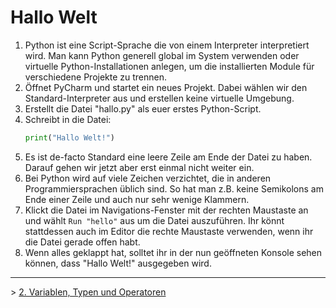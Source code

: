 # Hallo Welt

1. Python ist eine Script-Sprache die von einem Interpreter interpretiert wird. Man kann Python generell global im System verwenden oder virtuelle Python-Installationen anlegen, um die installierten Module für verschiedene Projekte zu trennen.
1. Öffnet PyCharm und startet ein neues Projekt. Dabei wählen wir den Standard-Interpreter aus und erstellen keine virtuelle Umgebung. 
1. Erstellt die Datei "hallo.py" als euer erstes Python-Script.
1. Schreibt in die Datei:
   ```python
   print("Hallo Welt!")

   ```
1. Es ist de-facto Standard eine leere Zeile am Ende der Datei zu haben. Darauf gehen wir jetzt aber erst einmal nicht weiter ein. 
1. Bei Python wird auf viele Zeichen verzichtet, die in anderen Programmiersprachen üblich sind. So hat man z.B. keine Semikolons am Ende einer Zeile und auch nur sehr wenige Klammern.
1. Klickt die Datei im Navigations-Fenster mit der rechten Maustaste an und wählt `Run "hello"` aus um die Datei auszuführen. Ihr könnt stattdessen auch im Editor die rechte Maustaste verwenden, wenn ihr die Datei gerade offen habt.
1. Wenn alles geklappt hat, solltet ihr in der nun geöffneten Konsole sehen können, dass "Hallo Welt!" ausgegeben wird.

---

&gt; [2. Variablen, Typen und Operatoren](./002%20-%20Variablen,%20Typen%20und%20Operatoren.md)